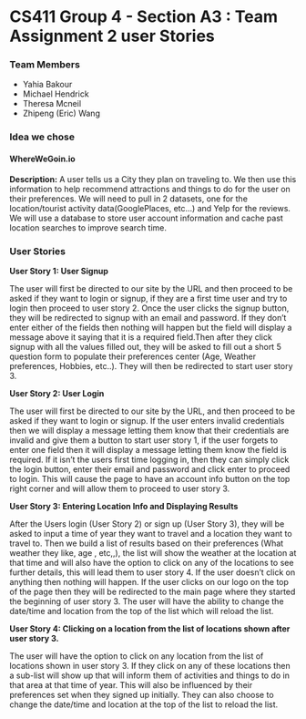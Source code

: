 # CS411 Group 4 - Section A3 : Team Assignment 2 user Stories
### Team Members

* Yahia Bakour
* Michael Hendrick
* Theresa Mcneil
* Zhipeng (Eric) Wang 

### Idea we chose

#### WhereWeGoin.io

**Description:** A user tells us a City they plan on traveling to.  We then use this information to help recommend attractions and things to do for the user on their preferences. We will need to pull in 2 datasets, one for the location/tourist activity data(GooglePlaces, etc…) and Yelp for the reviews.  We will use a database to store user account information and cache past location searches to improve search time.

### User Stories


**User Story 1: User Signup**

The user will first be directed to our site by the URL and then proceed to be asked if they want to login or signup, if they are a first time user and try to login then proceed to user story 2. Once the user clicks the signup button, they will be redirected to signup with an email and password. If they don’t enter either of the fields then nothing will happen but the field will display a message above it saying that it is a required field.Then after they click signup with all the values filled out, they will be asked to fill out a short 5 question form to populate their preferences center (Age, Weather preferences, Hobbies, etc..). They will then be redirected to start user story 3.


**User Story 2: User Login**

The user will first be directed to our site by the URL, and then proceed to be asked if they want to login or signup. If the user enters invalid credentials then we will display a message letting them know that their credentials are invalid and give them a button to start user story 1, if the user forgets to enter one field then it will display a message letting them know the field is required. If it isn’t the users first time logging in, then they can simply click the login button, enter their email and password and click enter to proceed to login. This will cause the page to have an account info button on the top right corner and will allow them to proceed to user story 3.


**User Story 3: Entering Location Info and Displaying Results**

After the Users login (User Story 2) or sign up (User Story 3), they will be asked to input a time of year they want to travel and a location they want to travel to. Then we build a list of results based on their preferences (What weather they like, age , etc,,), the list will show the weather at the location at that time and will also have the option to click on any of the locations to see further details, this will lead them to user story 4. If the user doesn’t click on anything then nothing will happen. If the user clicks on our logo on the top of the page then they will be redirected to the main page where they started the beginning of user story 3. The user will have the ability to change the date/time and location from the top of the list which will reload the list.


**User Story 4: Clicking on a location from the list of locations shown after user story 3.**

The user will have the option to click on any location from the list of locations shown in user story 3. If they click on any of these locations then a sub-list will show up that will inform them of activities and things to do in that area at that time of year. This will also be influenced by their preferences set when they signed up initially. They can also choose to change the date/time and location at the top of the list to reload the list. 

